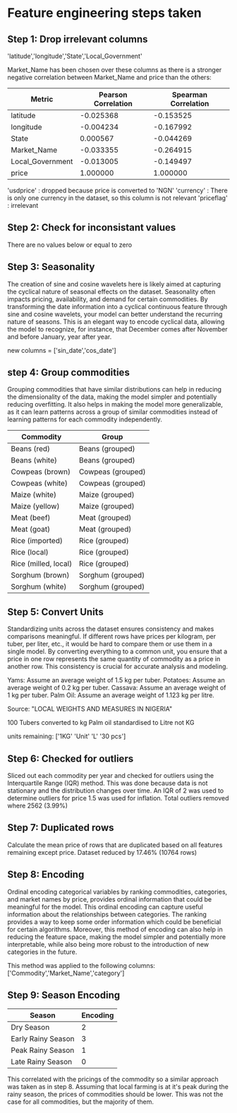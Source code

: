 # Feature engineering steps taken

## Step 1: Drop irrelevant columns

'latitude','longitude','State','Local_Government' 

Market_Name has been chosen over these columns as there is a stronger negative correlation between Market_Name and price than the others:

| Metric           | Pearson Correlation | Spearman Correlation |
|------------------|---------------------|----------------------|
| latitude         | -0.025368           | -0.153525            |
| longitude        | -0.004234           | -0.167992            |
| State            | 0.000567            | -0.044269            |
| Market_Name      | -0.033355           | -0.264915            |
| Local_Government | -0.013005           | -0.149497            |
| price            | 1.000000            | 1.000000             |

'usdprice' : dropped because price is converted to 'NGN'
'currency' : There is only one currency in the dataset, so this column is not relevant
'priceflag' : irrelevant

## Step 2: Check for inconsistant values

There are no values below or equal to zero

## Step 3: Seasonality

The creation of sine and cosine wavelets here is likely aimed at capturing the cyclical nature of seasonal effects on the dataset. Seasonality often impacts pricing, availability, and demand for certain commodities. By transforming the date information into a cyclical continuous feature through sine and cosine wavelets, your model can better understand the recurring nature of seasons. This is an elegant way to encode cyclical data, allowing the model to recognize, for instance, that December comes after November and before January, year after year.

new columns = ['sin_date','cos_date']

## step 4: Group commodities 

Grouping commodities that have similar distributions can help in reducing the dimensionality of the data, making the model simpler and potentially reducing overfitting. It also helps in making the model more generalizable, as it can learn patterns across a group of similar commodities instead of learning patterns for each commodity independently.

| Commodity           | Group            |
|---------------------|------------------|
| Beans (red)         | Beans (grouped)  |
| Beans (white)       | Beans (grouped)  |
| Cowpeas (brown)     | Cowpeas (grouped)|
| Cowpeas (white)     | Cowpeas (grouped)|
| Maize (white)       | Maize (grouped)  |
| Maize (yellow)      | Maize (grouped)  |
| Meat (beef)         | Meat (grouped)   |
| Meat (goat)         | Meat (grouped)   |
| Rice (imported)     | Rice (grouped)   |
| Rice (local)        | Rice (grouped)   |
| Rice (milled, local)| Rice (grouped)   |
| Sorghum (brown)     | Sorghum (grouped)|
| Sorghum (white)     | Sorghum (grouped)|


## Step 5: Convert Units

Standardizing units across the dataset ensures consistency and makes comparisons meaningful. If different rows have prices per kilogram, per tuber, per liter, etc., it would be hard to compare them or use them in a single model. By converting everything to a common unit, you ensure that a price in one row represents the same quantity of commodity as a price in another row. This consistency is crucial for accurate analysis and modeling.

Yams: Assume an average weight of 1.5 kg per tuber.
Potatoes: Assume an average weight of 0.2 kg per tuber.
Cassava: Assume an average weight of 1 kg per tuber.
Palm Oil: Assume an average weight of 1.123 kg per litre.
    
Source: "LOCAL WEIGHTS AND MEASURES IN NIGERIA"

100 Tubers converted to kg
Palm oil standardised to Litre not KG

units remaining: ['1KG' 'Unit' 'L' '30 pcs']

## Step 6: Checked for outliers

Sliced out each commodity per year and checked for outliers using the Interquartile Range (IQR) method. This was done because data is not stationary and the distribution changes over time. An IQR of 2 was used to determine outliers for price 1.5 was used for inflation. Total outliers removed where 2562 (3.99%)


## Step 7: Duplicated rows

Calculate the mean price of rows that are duplicated based on all features remaining except price. Dataset reduced by 17.46% (10764 rows)

## Step 8: Encoding

Ordinal encoding categorical variables by ranking commodities, categories, and market names by price, provides ordinal information that could be meaningful for the model. This ordinal encoding can capture useful information about the relationships between categories. The ranking provides a way to keep some order information which could be beneficial for certain algorithms. Moreover, this method of encoding can also help in reducing the feature space, making the model simpler and potentially more interpretable, while also being more robust to the introduction of new categories in the future.

This method was applied to the following columns:
['Commodity','Market_Name','category']

## Step 9: Season Encoding

| Season            | Encoding |
|-------------------|----------|
| Dry Season        | 2        |
| Early Rainy Season| 3        |
| Peak Rainy Season | 1        |
| Late Rainy Season | 0        |

This correlated with the pricings of the commodity so a similar approach was taken as in step 8. Assuming that local farming is at it's peak during the rainy season, the prices of commodities should be lower. This was not the case for all commodities, but the majority of them.
